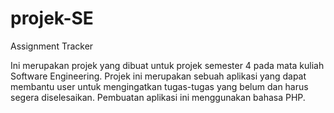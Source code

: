 # projek-SE
Assignment Tracker

Ini merupakan projek yang dibuat untuk projek semester 4 pada mata kuliah Software Engineering. Projek ini merupakan sebuah aplikasi yang dapat membantu user untuk mengingatkan tugas-tugas yang belum dan harus segera diselesaikan. Pembuatan aplikasi ini menggunakan bahasa PHP.
